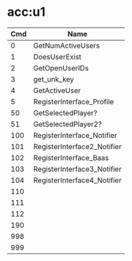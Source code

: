 # acc:u1

| Cmd | Name                         |
| --- | ---------------------------- |
| 0   | GetNumActiveUsers            |
| 1   | DoesUserExist                |
| 2   | GetOpenUserIDs               |
| 3   | get\_unk\_key                |
| 4   | GetActiveUser                |
| 5   | RegisterInterface\_Profile   |
| 50  | GetSelectedPlayer?           |
| 51  | GetSelectedPlayer2?          |
| 100 | RegisterInterface\_Notifier  |
| 101 | RegisterInterface2\_Notifier |
| 102 | RegisterInterface\_Baas      |
| 103 | RegisterInterface3\_Notifier |
| 104 | RegisterInterface4\_Notifier |
| 110 |                              |
| 111 |                              |
| 112 |                              |
| 190 |                              |
| 998 |                              |
| 999 |                              |
